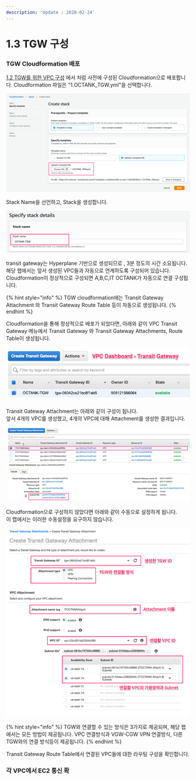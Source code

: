 ```yaml
---
description: 'Update : 2020-02-24'
---
```


# 1.3 TGW 구성

### TGW Cloudformation 배포

[1.2 TGW를 위한 VPC 구성](1.2.tgw-vpc.md) 에서 처럼 사전에 구성된 Cloudformation으로 배포합니다. Cloudformation 파일은 "1.OCTANK\_TGW.yml"을 선택합니다.

![](../.gitbook/assets/cf_tgw.png)

Stack Name을 선언하고, Stack을 생성합니다.

![](../.gitbook/assets/cf_tgw2.png)

transit gateway는 Hyperplane 기반으로 생성되므로 , 3분 정도의 시간 소요됩니다.  
해당 랩에서는 앞서 생성된 VPC들과 자동으로 연계하도록 구성되어 있습니다.  
Cloudformation이 정상적으로 구성되면 A,B,C,IT OCTANK가 자동으로 연결 구성됩니다.

{% hint style="info" %}
TGW cloudformation에는 Transit Gateway Attachment 와 Transit Gateway Route Table 등이 자동으로 생성됩니다.
{% endhint %}

Cloudformation을 통해 정상적으로 배포가 되었다면, 아래와 같이 VPC Transit Gateway 메뉴에서 Transit Gateway 와 Transit Gateway Attachments, Route Table이 생성됩니다.

![](../.gitbook/assets/transitgateway_check.png)

Transit Gateway Attachment는 아래와 같이 구성이 됩니다.  
앞서 4개의 VPC를 생성했고, 4개의 VPC에 대해 Attachment를 생성한 결과입니다.

![](../.gitbook/assets/transitgateway_check2.png)

Cloudformation으로 구성하지 않았다면 아래와 같이 수동으로 설정하게 됩니다.  
이 랩에서는 이러한 수동설정을 요구하지 않습니다.

![](../.gitbook/assets/transitgateway_check3.png)

{% hint style="info" %}
TGW와 연결할 수 있는 방식은 3가지로 제공되며, 해당 랩에서는 모든 방법이 제공됩니다. VPC 연결방식과 VGW-CGW VPN 연결방식, 다른 TGW와의 연결 방식등이 제공됩니다.
{% endhint %}

Transit Gateway Route Table에서 연결된 VPC들에 대한 라우팅 구성을 확인합니다.



### 각 VPC에서 EC2 통신 확



